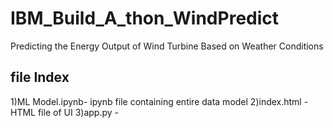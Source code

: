 # IBM_Build_A_thon_WindPredict
Predicting the Energy Output of Wind Turbine Based on Weather Conditions

file Index
-----------
1)ML Model.ipynb- ipynb file containing entire data model
2)index.html - HTML file of UI
3)app.py - 
